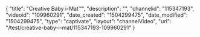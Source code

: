 {
    "title": "Creative Baby i-Mat&trade;",
    "description": "",
    "channelid": "115347193",
    "videoid": "109960291",
    "date_created": "1504299475",
    "date_modified": "1504299475",
    "type": "captivate",
    "layout": "channelVideo",
    "url": "\/test\/creative-baby-i-mat\/115347193-109960291"
}
